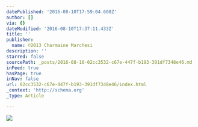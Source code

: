```yaml
---
datePublished: '2016-08-10T17:59:04.608Z'
author: []
via: {}
dateModified: '2016-08-10T17:37:11.433Z'
title: ''
publisher:
  name: ©2013 Charmaine Marchesi
description: ''
starred: false
sourcePath: _posts/2016-08-10-02cc3532-c67e-447f-b193-391df7348e46.md
inFeed: true
hasPage: true
inNav: false
url: 02cc3532-c67e-447f-b193-391df7348e46/index.html
_context: 'http://schema.org'
_type: Article

---
```

![](https://imgflo.herokuapp.com/graph/vahj1ThiexotieMo/58c6ba6385cbdc0751ecc6b8d61af898/croprotate.jpg?cropheight=1487&cropwidth=2889&degrees=0&input=https%3A%2F%2Fthe-grid-user-content.s3-us-west-2.amazonaws.com%2F4841ae13-f076-440d-8381-5539fb115b5c.jpg&x=0&y=0)